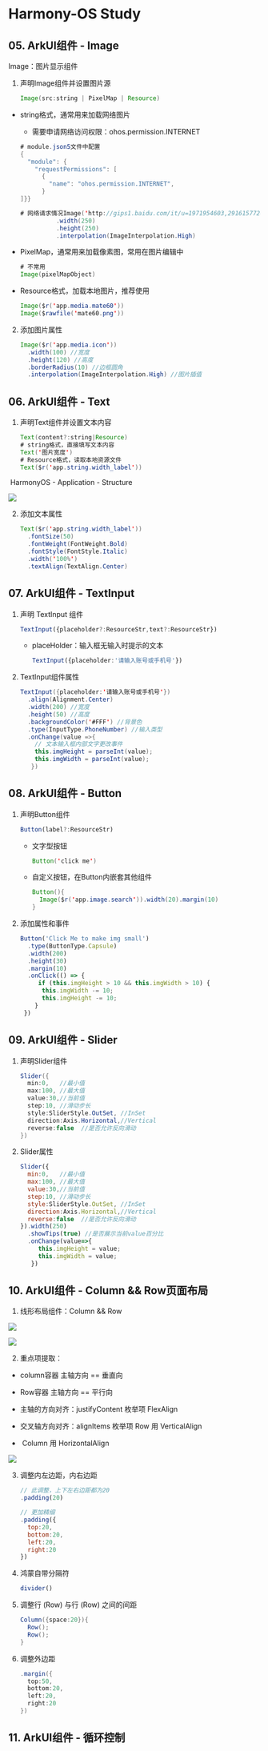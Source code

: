 # Harmony-OS Study

## 05. ArkUI组件 - Image

Image：图片显示组件

1. 声明Image组件并设置图片源

   ```java
   Image(src:string | PixelMap | Resource)
   ```

- string格式，通常用来加载网络图片

  - 需要申请网络访问权限：ohos.permission.INTERNET

  ```java
  # module.json5文件中配置 
  {
    "module": {
      "requestPermissions": [
        {
          "name": "ohos.permission.INTERNET",
        }
  ]}}  
  ```

  ```java
  # 网络请求情况Image('http://gips1.baidu.com/it/u=1971954603,2916157720&fm=3028&app=3028&f=JPEG&fmt=auto?w=1920&h=2560')
            .width(250)
            .height(250)
            .interpolation(ImageInterpolation.High)
  ```

- PixelMap，通常用来加载像素图，常用在图片编辑中

  ```java
  # 不常用
  Image(pixelMapObject)
  ```

- Resource格式，加载本地图片，推荐使用

  ```java
  Image($r('app.media.mate60'))
  Image($rawfile('mate60.png'))
  ```

2. 添加图片属性

   ```java
   Image($r('app.media.icon'))
     .width(100) //宽度
     .height(120) //高度
     .borderRadius(10) //边框圆角
     .interpolation(ImageInterpolation.High) //图片插值
   ```

## 06. ArkUI组件 - Text

1. 声明Text组件并设置文本内容

   ```java
   Text(content?:string|Resource)
   # string格式，直接填写文本内容
   Text('图片宽度')
   # Resource格式，读取本地资源文件  
   Text($r('app.string.width_label'))  
   ```

​	HarmonyOS - Application - Structure

<img src='HarmonyOS_structure.png'></img>

2. 添加文本属性

   ```java
   Text($r('app.string.width_label'))
     .fontSize(50)
     .fontWeight(FontWeight.Bold)
     .fontStyle(FontStyle.Italic)
     .width('100%')
     .textAlign(TextAlign.Center)
   ```

## 07. ArkUI组件 - TextInput

1. 声明 TextInput 组件

   ```javascript
   TextInput({placeholder?:ResourceStr,text?:ResourceStr})
   ```

   - placeHolder：输入框无输入时提示的文本

     ```typescript
     TextInput({placeholder:'请输入账号或手机号'})
     ```

2. TextInput组件属性

   ```java
   TextInput({placeholder:'请输入账号或手机号'})
     .align(Alignment.Center)
     .width(200) //宽度
     .height(50) //高度
     .backgroundColor('#FFF') //背景色
     .type(InputType.PhoneNumber) //输入类型
     .onChange(value =>{
       // 文本输入框内部文字更改事件
       this.imgHeight = parseInt(value);
       this.imgWidth = parseInt(value);
      })
   ```

## 08. ArkUI组件 - Button

1. 声明Button组件

   ```javascript
   Button(label?:ResourceStr)
   ```

   - 文字型按钮

     ```java
     Button('click me')
     ```

   - 自定义按钮，在Button内嵌套其他组件

     ```java
     Button(){
       Image($r('app.image.search')).width(20).margin(10)
     }
     ```

2. 添加属性和事件

   ```javascript
   Button('Click Me to make img small')
     .type(ButtonType.Capsule)
     .width(200)
     .height(30)
     .margin(10)
     .onClick(() => {
     	if (this.imgHeight > 10 && this.imgWidth > 10) {
         this.imgWidth -= 10;
         this.imgHeight -= 10;
       }
   	})
   ```

## 09. ArkUI组件 - Slider

1. 声明Slider组件

   ```java
   Slider({
     min:0,   //最小值
     max:100, //最大值
     value:30,//当前值
     step:10, //滑动步长
     style:SliderStyle.OutSet, //InSet
     direction:Axis.Horizontal,//Vertical
     reverse:false  //是否允许反向滑动
   })
   ```

2. Slider属性

   ```javascript
   Slider({
     min:0,   //最小值
     max:100, //最大值
     value:30,//当前值
     step:10, //滑动步长
     style:SliderStyle.OutSet, //InSet
     direction:Axis.Horizontal,//Vertical
     reverse:false  //是否允许反向滑动
   }).width(250)
     .showTips(true) //是否展示当前value百分比
     .onChange(value=>{
     	this.imgHeight = value;
     	this.imgWidth = value;
      })
   ```

## 10. ArkUI组件 - Column && Row页面布局

1. 线形布局组件：Column && Row

<img src='./HarmonyOS_layout.png'></img>

<img src='./HarmonyOS_layout1.png'></img>

2. 重点项提取：

- column容器 主轴方向 == 垂直向
-    Row容器   主轴方向 == 平行向

- 主轴的方向对齐：justifyContent  枚举项 FlexAlign
- 交叉轴方向对齐：alignItems        枚举项  Row 用 VerticalAlign
- ​                                                             Column 用 HorizontalAlign

<img src='./HarmonyOS_FlexAlign.png'></img>

3. 调整内左边距，内右边距

   ```javascript
   // 此调整，上下左右边距都为20
   .padding(20)
   
   // 更加精细
   .padding({
     top:20,
     bottom:20,
     left:20,
     right:20
   })
   ```

4. 鸿蒙自带分隔符

   ```javascript
   divider()
   ```

5. 调整行 (Row) 与行 (Row) 之间的间距

   ```java
   Column({space:20}){
     Row();
     Row();
   }
   ```

6. 调整外边距

   ```java
   .margin({
     top:50,
     bottom:20,
     left:20,
     right:20
   })
   ```

## 11. ArkUI组件 - 循环控制
